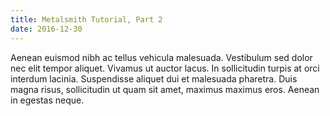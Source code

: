 ```yaml
---
title: Metalsmith Tutorial, Part 2
date: 2016-12-30
---
```


Aenean euismod nibh ac tellus vehicula malesuada. Vestibulum sed dolor nec elit tempor aliquet. Vivamus ut auctor lacus. In sollicitudin turpis at orci interdum lacinia. Suspendisse aliquet dui et malesuada pharetra. Duis magna risus, sollicitudin ut quam sit amet, maximus maximus eros. Aenean in egestas neque.

